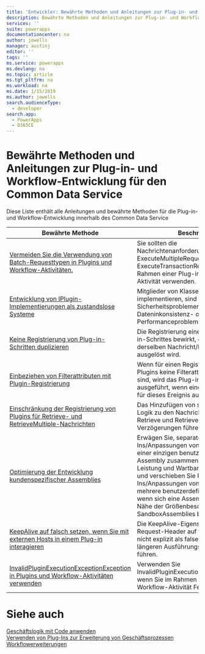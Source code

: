 ```yaml
---
title: 'Entwickler: Bewährte Methoden und Anleitungen zur Plug-in- und Workflow-Entwicklung für den Common Data Service | Microsoft Docs'
description: Bewährte Methoden und Anleitungen zur Plug-in- und Workflow-Entwicklung für Entwickler des Common Data Service in PowerApps.
services: ''
suite: powerapps
documentationcenter: na
author: jowells
manager: austinj
editor: ''
tags: ''
ms.service: powerapps
ms.devlang: na
ms.topic: article
ms.tgt_pltfrm: na
ms.workload: na
ms.date: 1/15/2019
ms.author: jowells
search.audienceType:
  - developer
search.app:
  - PowerApps
  - D365CE
---
```

# <a name="best-practices-and-guidance-regarding-plug-in-and-workflow-development-for-the-common-data-service"></a>Bewährte Methoden und Anleitungen zur Plug-in- und Workflow-Entwicklung für den Common Data Service

Diese Liste enthält alle Anleitungen und bewährte Methoden für die Plug-in- und Workflow-Entwicklung innerhalb des Common Data Service

|Bewährte Methode  |Beschreibung  |
|---------|---------|
|[Vermeiden Sie die Verwendung von Batch-Requesttypen in Plugins und Workflow-Aktivitäten.](avoid-batch-requests-plugin.md)     |Sie sollten die Nachrichtenanforderungsklassen ExecuteMultipleRequest oder ExecuteTransactionRequest nicht im Rahmen einer Plug-in- oder Workflow-Aktivität verwenden.         |
|[Entwicklung von IPlugin-Implementierungen als zustandslose Systeme](develop-iplugin-implementations-stateless.md)     |Mitglieder von Klassen, die IPlugin implementieren, sind potenziellen Thread-Sicherheitsproblemen ausgesetzt, die zu Dateninkonsistenz- oder Performanceproblemen führen können.         |
|[Keine Registrierung von Plug-in-Schritten duplizieren](do-not-duplicate-plugin-step-registration.md)     |Die Registrierung eines doppelten Plug-in-Schrittes bewirkt, dass das Plug-in bei derselben Nachricht/Ereignis mehrmals ausgelöst wird.         |
|[Einbeziehen von Filterattributen mit Plugin-Registrierung](include-filtering-attributes-plugin-registration.md)     |Wenn für einen Registrierungsschritt des Plugins keine Filterattribute festgelegt sind, wird das Plug-in jedes Mal ausgeführt, wenn eine Update-Meldung für dieses Ereignis auftritt.         |
|[Einschränkung der Registrierung von Plugins für Retrieve- und RetrieveMultiple-Nachrichten](limit-registration-plugins-retrieve-retrievemultiple.md)     |Das Hinzufügen von synchroner Plugin-Logik zu den Nachrichtenereignissen Retrieve und RetrieveMultiple kann zu Verzögerungen führen.         |
|[Optimierung der Entwicklung kundenspezifischer Assemblies](optimize-assembly-development.md)     |Erwägen Sie, separate Plug-Ins/Anpassungen von Arbeitsabläufen in einer einzigen benutzerdefinierten Assembly zusammenzuführen, um die Leistung und Wartbarkeit zu verbessern, und verschieben Sie Plug-Ins/Anpassungen von Arbeitsabläufen in mehrere benutzerdefinierte Assemblies, wenn sich eine Assembly-Größe in der Nähe der Größenbeschränkungen von SandboxAssemblies befindet.         |
|[KeepAlive auf falsch setzen, wenn Sie mit externen Hosts in einem Plug-in interagieren](set-keepalive-false-interacting-external-hosts-plugin.md)     |Die KeepAlive-Eigenschaft, die im HTTP-Request-Header auf true gesetzt oder nicht explizit als false definiert ist, kann zu längeren Ausführungszeiten von Plug-Ins führen.         |
|[InvalidPluginExecutionExceptionException in Plugins und Workflow-Aktivitäten verwenden](use-invalidpluginexecutionexception-plugin-workflow-activities.md)     |Verwenden Sie InvalidPluginExecutionExceptionException, wenn Sie im Rahmen einer Plug-in- oder Workflow-Aktivität Fehler melden.         |

# <a name="see-also"></a>Siehe auch
[Geschäftslogik mit Code anwenden](../../apply-business-logic-with-code.md)<br />
[Verwenden von Plug-Ins zur Erweiterung von Geschäftsprozessen](../../plug-ins.md)<br />
[Workflowerweiterungen](../../workflow/workflow-extensions.md)<br />